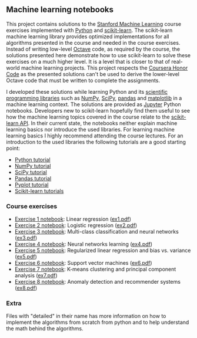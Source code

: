 ## Machine learning notebooks

This project contains solutions to the [Stanford Machine Learning](https://www.coursera.org/learn/machine-learning) 
course exercises implemented with [Python](https://www.python.org/) and [scikit-learn](http://scikit-learn.org/). The scikit-learn 
machine learning library provides optimized implementations for all algorithms presented in the course and needed in 
the course exercises. Instead of writing low-level [Octave](https://www.gnu.org/software/octave/) code, as required by 
the course, the solutions presented here demonstrate how to use scikit-learn to solve these exercises on a much higher 
level. It is a level that is closer to that of real-world machine learning projects. This project respects the 
[Coursera Honor Code](https://learner.coursera.help/hc/en-us/articles/209818863-Coursera-Honor-Code) as the presented 
solutions can't be used to derive the lower-level Octave code that must be written to complete the assignments. 

I developed these solutions while learning Python and its 
[scientific programming libraries](https://www.scipy.org/) such as [NumPy](http://www.numpy.org/), 
[SciPy](https://scipy.org/scipylib/index.html), [pandas](http://pandas.pydata.org/) and 
[matplotlib](http://matplotlib.org/) in a machine learning context. The solutions are provided as 
[Jupyter](http://jupyter.org/) Python notebooks. Developers new to scikit-learn hopefully find them useful to see how 
the machine learning topics covered in the course relate to the 
[scikit-learn API](http://scikit-learn.org/stable/modules/classes.html). In their current state, the notebooks neither 
explain machine learning basics nor introduce the used libraries. For learning machine learning basics I highly 
recommend attending the course lectures. For an introduction to the used libraries the following tutorials are a good 
starting point: 

- [Python tutorial](https://docs.python.org/3/tutorial/)
- [NumPy tutorial](https://docs.scipy.org/doc/numpy-dev/user/quickstart.html)
- [SciPy tutorial](https://docs.scipy.org/doc/scipy/reference/tutorial/index.html)
- [Pandas tutorial](http://pandas.pydata.org/pandas-docs/stable/10min.html)
- [Pyplot tutorial](http://matplotlib.org/users/pyplot_tutorial.html)
- [Scikit-learn tutorials](http://scikit-learn.org/stable/tutorial/index.html)

### Course exercises

- [Exercise 1 notebook](ml-ex1.ipynb): Linear regression ([ex1.pdf](data/ml-ex1/ex1.pdf))
- [Exercise 2 notebook](ml-ex2.ipynb): Logistic regression ([ex2.pdf](data/ml-ex2/ex2.pdf))
- [Exercise 3 notebook](ml-ex3.ipynb): Multi-class classification and neural networks ([ex3.pdf](data/ml-ex3/ex3.pdf))
- [Exercise 4 notebook](ml-ex4.ipynb): Neural networks learning ([ex4.pdf](data/ml-ex4/ex4.pdf))
- [Exercise 5 notebook](ml-ex5.ipynb): Regularized linear regression and bias vs. variance ([ex5.pdf](data/ml-ex5/ex5.pdf))
- [Exercise 6 notebook](ml-ex6.ipynb): Support vector machines ([ex6.pdf](data/ml-ex6/ex6.pdf))
- [Exercise 7 notebook](ml-ex7.ipynb): K-means clustering and principal component analysis ([ex7.pdf](data/ml-ex7/ex7.pdf))
- [Exercise 8 notebook](ml-ex8.ipynb): Anomaly detection and recommender systems ([ex8.pdf](data/ml-ex8/ex8.pdf))

### Extra
Files with "detailed" in their name has more information on how to implement the algorithms from scratch from python and to help understand the math behind the algorithms.

